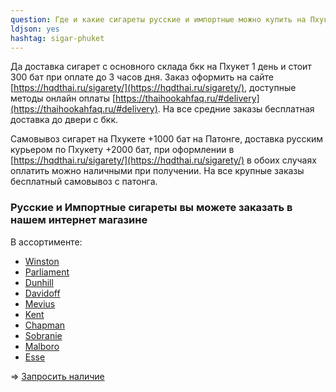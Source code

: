 ```yaml
---
question: Где и какие сигареты русские и импортные можно купить на Пхукете?
ldjson: yes 
hashtag: sigar-phuket
---
```


Да доставка сигарет с основного склада бкк на Пхукет 1 день и стоит 300 бат при оплате до 3 часов дня. Заказ оформить на сайте [https://hqdthai.ru/sigarety/](https://hqdthai.ru/sigarety/), доступные методы онлайн оплаты [https://thaihookahfaq.ru/#delivery](https://thaihookahfaq.ru/#delivery). На все средние заказы бесплатная доставка до двери с бкк.  
  
Самовывоз сигарет на Пхукете +1000 бат на Патонге, доставка русским курьером по Пхукету +2000 бат, при оформлении в  [https://hqdthai.ru/sigarety/](https://hqdthai.ru/sigarety/) в обоих случаях оплатить можно наличными при получении. На все крупные заказы бесплатный самовывоз с патонга.

### Русские и Импортные сигареты вы можете заказать в нашем интернет магазине

В ассортименте:

* [Winston](https://hqdthai.ru/sigarety/winston/)
* [Parliament](https://hqdthai.ru/sigarety/parliament/)
* [Dunhill](https://hqdthai.ru/sigarety/dunhill/)
* [Davidoff](https://hqdthai.ru/sigarety/davidoff/)
* [Mevius](https://hqdthai.ru/sigarety/mevius/)
* [Kent](https://hqdthai.ru/sigarety/kent/)
* [Chapman](https://hqdthai.ru/sigarety/chapman/)
* [Sobranie](https://hqdthai.ru/sigarety/)
* [Malboro](https://hqdthai.ru/sigarety/marlboro/)
* [Esse](https://hqdthai.ru/sigarety/esse/)


=> [Запросить наличие](https://t.me/kolesnikov1988)
